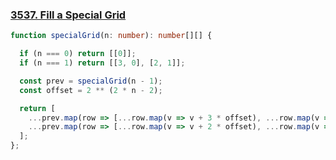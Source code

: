 ### [3537. Fill a Special Grid](https://leetcode.com/problems/fill-a-special-grid/description/)
```Typescript
function specialGrid(n: number): number[][] {

  if (n === 0) return [[0]];
  if (n === 1) return [[3, 0], [2, 1]];

  const prev = specialGrid(n - 1);
  const offset = 2 ** (2 * n - 2);

  return [
    ...prev.map(row => [...row.map(v => v + 3 * offset), ...row.map(v => v)]),
    ...prev.map(row => [...row.map(v => v + 2 * offset), ...row.map(v => v + offset)]),
  ];
};
```
